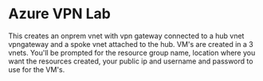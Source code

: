 # Azure VPN Lab

This creates an onprem vnet with vpn gateway connected to a hub vnet vpngateway and a spoke vnet attached to the hub. VM's are created in a 3 vnets.
You'll be prompted for the resource group name, location where you want the resources created, your public ip and username and password to use for the VM's.
